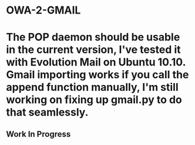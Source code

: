 <h1>OWA-2-GMAIL<h1>
<p>
The POP daemon should be usable in the current version, I've tested it with Evolution Mail on Ubuntu 10.10. Gmail importing works if you call the append function manually, I'm still working on fixing up gmail.py to do that seamlessly.
</p>

<h2>Work In Progress</h2>
